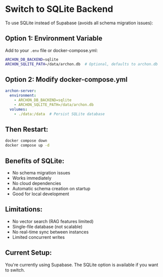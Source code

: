 # Switch to SQLite Backend

To use SQLite instead of Supabase (avoids all schema migration issues):

## Option 1: Environment Variable

Add to your `.env` file or docker-compose.yml:
```bash
ARCHON_DB_BACKEND=sqlite
ARCHON_SQLITE_PATH=/data/archon.db  # Optional, defaults to archon.db
```

## Option 2: Modify docker-compose.yml

```yaml
archon-server:
  environment:
    - ARCHON_DB_BACKEND=sqlite
    - ARCHON_SQLITE_PATH=/data/archon.db
  volumes:
    - ./data:/data  # Persist SQLite database
```

## Then Restart:
```bash
docker compose down
docker compose up -d
```

## Benefits of SQLite:
- No schema migration issues
- Works immediately
- No cloud dependencies
- Automatic schema creation on startup
- Good for local development

## Limitations:
- No vector search (RAG features limited)
- Single-file database (not scalable)
- No real-time sync between instances
- Limited concurrent writes

## Current Setup:
You're currently using Supabase. The SQLite option is available if you want to switch.
